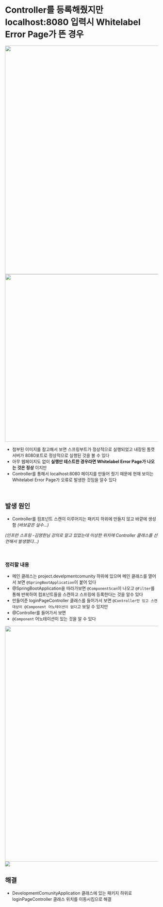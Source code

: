 # Controller를 등록해줬지만 localhost:8080 입력시 Whitelabel Error Page가 뜬 경우

<img src="https://user-images.githubusercontent.com/62369538/156370362-fad1a644-f8d6-4d9c-9926-56a99ad27c85.png" width="750" />
<img src="https://user-images.githubusercontent.com/62369538/156371527-13469048-7248-489c-87dc-77dfd19abd92.png" width="550" />

* 첨부된 이미지를 참고해서 보면 스프링부트가 정상적으로 실행되었고 내장된 톰캣 서버가 8080포트로 정상적으로 실행된 것을 볼 수 있다
* 아무 웹페이지도 없이 **실행만 테스트한 경우라면 Whitelabel Error Page가 나오는 것은 정상** 이지만
* Controller를 통해서 localhost:8080 페이지를 만들어 줬기 때문에 현재 보이는 Whitelabel Error Page가 오류로 발생한 것임을 알수 있다

<br>

## 발생 원인
* Controller를 컴포넌트 스캔이 이루어지는 패키지 하위에 만들지 않고 바깥에 생성함 _(바보같은 실수...)_

_(인프런 스프링 -김영한님 강의로 알고 있었는데 이상한 위치에 Controller 클래스를 선언해서 발생했다...)_

<br>

### 정리할 내용
* 메인 클래스는 project.develpmentcomunity 하위에 있으며 메인 클래스를 열어서 보면 `@SpringBootApplication`이 붙어 있다
* @SpringBootApplication을 따라가보면 `@ComponentScan`이 나오고  `@Filter`를 통해 반복하여 컴포넌트들을 스캔하고 스프링에 등록한다는 것을 알수 있다
* 만들어준 loginPageController 클래스를 들어가서 보면 `@Controller만 있고 스캔 대상이 @Component 어노테이션이 없다`고 보일 수 있지만
* @Controller를 들어가서 보면
* `@Component` 어노테이션이 있는 것을 알 수 있다

<img src="https://user-images.githubusercontent.com/62369538/156373889-7aaa0905-01dd-4bd4-82df-ec67b1530844.png" width="773"/>
<img src="https://user-images.githubusercontent.com/62369538/156374021-14f8eda2-ca17-43ee-9edc-9855798fab78.png" />


<br>

## 해결
* DevelopmentComunityApplication 클래스에 있는 패키지 하위로 loginPageController 클래스 위치를 이동시킴으로 해결
